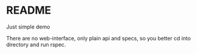 # README

Just simple demo

There are no web-interface, only plain api and specs, so you better cd into directory and run rspec.
